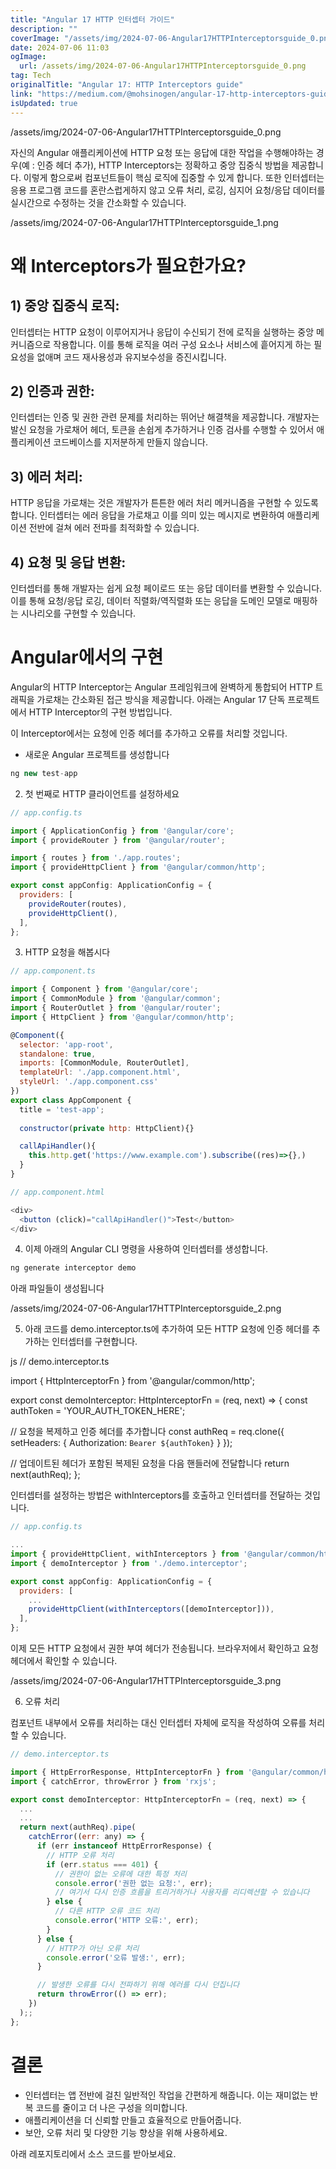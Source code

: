 ```yaml
---
title: "Angular 17 HTTP 인터셉터 가이드"
description: ""
coverImage: "/assets/img/2024-07-06-Angular17HTTPInterceptorsguide_0.png"
date: 2024-07-06 11:03
ogImage: 
  url: /assets/img/2024-07-06-Angular17HTTPInterceptorsguide_0.png
tag: Tech
originalTitle: "Angular 17: HTTP Interceptors guide"
link: "https://medium.com/@mohsinogen/angular-17-http-interceptors-guide-417e7c8ffada"
isUpdated: true
---
```






 /assets/img/2024-07-06-Angular17HTTPInterceptorsguide_0.png

자신의 Angular 애플리케이션에 HTTP 요청 또는 응답에 대한 작업을 수행해야하는 경우(예 : 인증 헤더 추가), HTTP Interceptors는 정확하고 중앙 집중식 방법을 제공합니다. 이렇게 함으로써 컴포넌트들이 핵심 로직에 집중할 수 있게 합니다. 또한 인터셉터는 응용 프로그램 코드를 혼란스럽게하지 않고 오류 처리, 로깅, 심지어 요청/응답 데이터를 실시간으로 수정하는 것을 간소화할 수 있습니다.

/assets/img/2024-07-06-Angular17HTTPInterceptorsguide_1.png

# 왜 Interceptors가 필요한가요?

<div class="content-ad"></div>

## 1) 중앙 집중식 로직:

인터셉터는 HTTP 요청이 이루어지거나 응답이 수신되기 전에 로직을 실행하는 중앙 메커니즘으로 작용합니다. 이를 통해 로직을 여러 구성 요소나 서비스에 흩어지게 하는 필요성을 없애며 코드 재사용성과 유지보수성을 증진시킵니다.

## 2) 인증과 권한:

인터셉터는 인증 및 권한 관련 문제를 처리하는 뛰어난 해결책을 제공합니다. 개발자는 발신 요청을 가로채어 헤더, 토큰을 손쉽게 추가하거나 인증 검사를 수행할 수 있어서 애플리케이션 코드베이스를 지저분하게 만들지 않습니다.

<div class="content-ad"></div>

## 3) 에러 처리:

HTTP 응답을 가로채는 것은 개발자가 튼튼한 에러 처리 메커니즘을 구현할 수 있도록 합니다. 인터셉터는 에러 응답을 가로채고 이를 의미 있는 메시지로 변환하여 애플리케이션 전반에 걸쳐 에러 전파를 최적화할 수 있습니다.

## 4) 요청 및 응답 변환:

인터셉터를 통해 개발자는 쉽게 요청 페이로드 또는 응답 데이터를 변환할 수 있습니다. 이를 통해 요청/응답 로깅, 데이터 직렬화/역직렬화 또는 응답을 도메인 모델로 매핑하는 시나리오를 구현할 수 있습니다.

<div class="content-ad"></div>

# Angular에서의 구현

Angular의 HTTP Interceptor는 Angular 프레임워크에 완벽하게 통합되어 HTTP 트래픽을 가로채는 간소화된 접근 방식을 제공합니다. 아래는 Angular 17 단독 프로젝트에서 HTTP Interceptor의 구현 방법입니다.

이 Interceptor에서는 요청에 인증 헤더를 추가하고 오류를 처리할 것입니다.

- 새로운 Angular 프로젝트를 생성합니다

<div class="content-ad"></div>

```js
ng new test-app
```

2. 첫 번째로 HTTP 클라이언트를 설정하세요

```js
// app.config.ts

import { ApplicationConfig } from '@angular/core';
import { provideRouter } from '@angular/router';

import { routes } from './app.routes';
import { provideHttpClient } from '@angular/common/http';

export const appConfig: ApplicationConfig = {
  providers: [
    provideRouter(routes),
    provideHttpClient(),
  ],
};
```

3. HTTP 요청을 해봅시다


<div class="content-ad"></div>

```js
// app.component.ts

import { Component } from '@angular/core';
import { CommonModule } from '@angular/common';
import { RouterOutlet } from '@angular/router';
import { HttpClient } from '@angular/common/http';

@Component({
  selector: 'app-root',
  standalone: true,
  imports: [CommonModule, RouterOutlet],
  templateUrl: './app.component.html',
  styleUrl: './app.component.css'
})
export class AppComponent {
  title = 'test-app';
  
  constructor(private http: HttpClient){}

  callApiHandler(){
    this.http.get('https://www.example.com').subscribe((res)=>{},)
  }
}
```

```js
// app.component.html

<div>
  <button (click)="callApiHandler()">Test</button>
</div>
```

4. 이제 아래의 Angular CLI 명령을 사용하여 인터셉터를 생성합니다.

```js
ng generate interceptor demo
```

<div class="content-ad"></div>

아래 파일들이 생성됩니다

/assets/img/2024-07-06-Angular17HTTPInterceptorsguide_2.png

5. 아래 코드를 demo.interceptor.ts에 추가하여 모든 HTTP 요청에 인증 헤더를 추가하는 인터셉터를 구현합니다.

 js
// demo.interceptor.ts

import { HttpInterceptorFn } from '@angular/common/http';

export const demoInterceptor: HttpInterceptorFn = (req, next) => {
  const authToken = 'YOUR_AUTH_TOKEN_HERE';

  // 요청을 복제하고 인증 헤더를 추가합니다
  const authReq = req.clone({
    setHeaders: {
      Authorization: `Bearer ${authToken}`
    }
  });

  // 업데이트된 헤더가 포함된 복제된 요청을 다음 핸들러에 전달합니다
  return next(authReq);
};


<div class="content-ad"></div>

인터셉터를 설정하는 방법은 withInterceptors를 호출하고 인터셉터를 전달하는 것입니다.

```js
// app.config.ts

...
import { provideHttpClient, withInterceptors } from '@angular/common/http';
import { demoInterceptor } from './demo.interceptor';

export const appConfig: ApplicationConfig = {
  providers: [
    ...
    provideHttpClient(withInterceptors([demoInterceptor])),
  ],
};
```

이제 모든 HTTP 요청에서 권한 부여 헤더가 전송됩니다. 브라우저에서 확인하고 요청 헤더에서 확인할 수 있습니다.

/assets/img/2024-07-06-Angular17HTTPInterceptorsguide_3.png

<div class="content-ad"></div>

6. 오류 처리

컴포넌트 내부에서 오류를 처리하는 대신 인터셉터 자체에 로직을 작성하여 오류를 처리할 수 있습니다.

```js
// demo.interceptor.ts

import { HttpErrorResponse, HttpInterceptorFn } from '@angular/common/http';
import { catchError, throwError } from 'rxjs';

export const demoInterceptor: HttpInterceptorFn = (req, next) => {
  ...
  ...
  return next(authReq).pipe(
    catchError((err: any) => {
      if (err instanceof HttpErrorResponse) {
        // HTTP 오류 처리
        if (err.status === 401) {
          // 권한이 없는 오류에 대한 특정 처리
          console.error('권한 없는 요청:', err);
          // 여기서 다시 인증 흐름을 트리거하거나 사용자를 리디렉션할 수 있습니다
        } else {
          // 다른 HTTP 오류 코드 처리
          console.error('HTTP 오류:', err);
        }
      } else {
        // HTTP가 아닌 오류 처리
        console.error('오류 발생:', err);
      }

      // 발생한 오류를 다시 전파하기 위해 에러를 다시 던집니다
      return throwError(() => err); 
    })
  );;
};
```

# 결론

<div class="content-ad"></div>

- 인터셉터는 앱 전반에 걸친 일반적인 작업을 간편하게 해줍니다. 이는 재미없는 반복 코드를 줄이고 더 나은 구성을 의미합니다.
- 애플리케이션을 더 신뢰할 만들고 효율적으로 만들어줍니다.
- 보안, 오류 처리 및 다양한 기능 향상을 위해 사용하세요.

아래 레포지토리에서 소스 코드를 받아보세요.